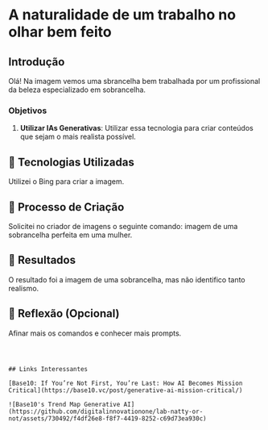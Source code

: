 # A naturalidade de um trabalho no olhar bem feito

## Introdução

Olá! Na imagem vemos uma sbrancelha bem trabalhada por um profissional da beleza especializado em sobrancelha.


### Objetivos

1. **Utilizar IAs Generativas**: Utilizar essa tecnologia para criar conteúdos que sejam o mais realista possível.


## 🤖 Tecnologias Utilizadas
Utilizei o Bing para criar a imagem.

## 🧐 Processo de Criação
Solicitei no criador de imagens o seguinte comando: imagem de uma sobrancelha perfeita em uma mulher.

## 🚀 Resultados
O resultado foi a imagem de uma sobrancelha, mas não identifico tanto realismo.

## 💭 Reflexão (Opcional)
Afinar mais os comandos e conhecer mais prompts.
```



## Links Interessantes

[Base10: If You’re Not First, You’re Last: How AI Becomes Mission Critical](https://base10.vc/post/generative-ai-mission-critical/)

![Base10's Trend Map Generative AI](https://github.com/digitalinnovationone/lab-natty-or-not/assets/730492/f4df26e8-f8f7-4419-8252-c69d73ea930c)
